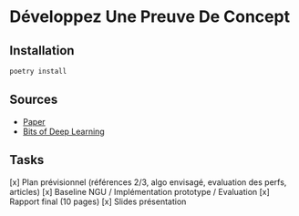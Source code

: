 # Développez Une Preuve De Concept

## Installation

```bash
poetry install
```

## Sources

- [Paper](https://openreview.net/pdf?id=Sye57xStvB)
- [Bits of Deep Learning](https://www.youtube.com/watch?v=zIMcJnPYLRI)

## Tasks

[x] Plan prévisionnel (références 2/3, algo envisagé, evaluation des perfs, articles)
[x] Baseline NGU / Implémentation prototype / Evaluation
[x] Rapport final (10 pages)
[x] Slides présentation

